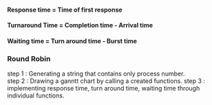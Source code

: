 <h4>Response time = Time of first response</h4>
<h4>Turnaround Time = Completion time - Arrival time</h4>
<h4>Waiting time = Turn around time - Burst time</h4>

<h3>Round Robin</h3>
step 1 : Generating a string that contains only process number.<br>
step 2 : Drawing a ganntt chart by calling a created functions.
step 3 : implementing response time, turn around time, waiting time through individual functions.
